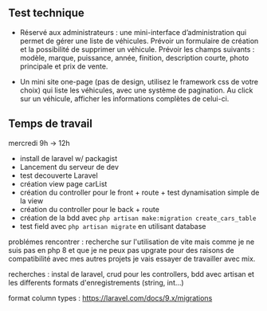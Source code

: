 ## Test technique

- Réservé aux administrateurs : une mini-interface d’administration qui permet de gérer une liste de véhicules. Prévoir un formulaire de création et la possibilité de supprimer un véhicule. Prévoir les champs suivants : modèle, marque, puissance, année, finition, description courte, photo principale et prix de vente.

- Un mini site one-page (pas de design, utilisez le framework css de votre choix) qui liste les véhicules, avec une système de pagination. Au click sur un véhicule, afficher les informations complètes de celui-ci.

## Temps de travail 

mercredi 9h -> 12h
- install de laravel w/ packagist
- Lancement du serveur de dev
- test decouverte Laravel
- création view page carList
- création du controller pour le front + route + test dynamisation simple de la view
- création du controller pour le back + route 
- création de la bdd avec `php artisan make:migration create_cars_table`
- test field avec `php artisan migrate` en utilisant database

problémes rencontrer : recherche sur l'utilisation de vite mais comme je ne suis pas en php 8 et que je ne peux pas upgrate 
pour des raisons de compatibilité avec mes autres projets je vais essayer de travailler avec mix.

recherches : instal de laravel, crud pour les controllers, bdd avec artisan et les differents formats d'enregistrements (string, int...)

format column types : https://laravel.com/docs/9.x/migrations
